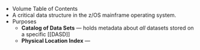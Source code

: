 - Volume Table of Contents
- A critical data structure in the z/OS mainframe operating system.
- Purposes
	- **Catalog of Data Sets** — holds metadata about _all_ datasets stored on a specific [[DASD]]
	- **Physical Location Index** —